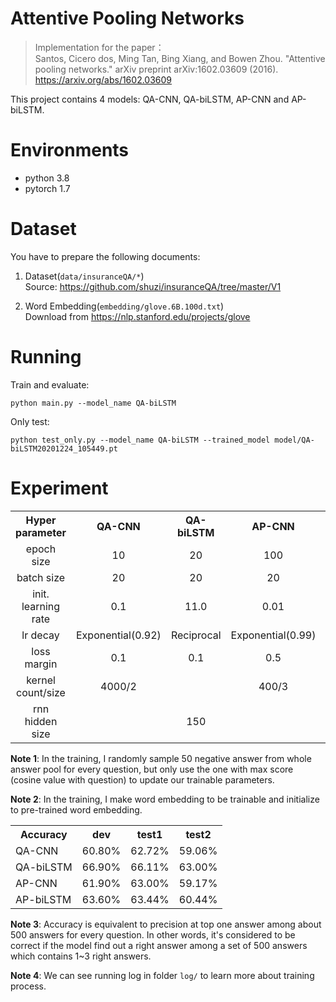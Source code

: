 Attentive Pooling Networks
===
> Implementation for the paper：  
Santos, Cicero dos, Ming Tan, Bing Xiang, and Bowen Zhou. "Attentive pooling networks." arXiv preprint arXiv:1602.03609 (2016).
>https://arxiv.org/abs/1602.03609

This project contains 4 models: QA-CNN, QA-biLSTM, AP-CNN and AP-biLSTM.

# Environments

+ python 3.8
+ pytorch 1.7

# Dataset
You have to prepare the following documents:  
1. Dataset(`data/insuranceQA/*`)  
  Source: https://github.com/shuzi/insuranceQA/tree/master/V1

2. Word Embedding(`embedding/glove.6B.100d.txt`)  
Download from https://nlp.stanford.edu/projects/glove

# Running

Train and evaluate:
```
python main.py --model_name QA-biLSTM
```

Only test:
```
python test_only.py --model_name QA-biLSTM --trained_model model/QA-biLSTM20201224_105449.pt
```

# Experiment

<table align="center">
    <tr>
        <th>Hyper parameter</th>
        <th>QA-CNN</th>
        <th>QA-biLSTM</th>
        <th>AP-CNN</th>
        <th>AP-biLSTM</th>
    </tr>
    <tr>
        <td align="center">epoch size</td>
        <td align="center">10</td>
        <td align="center">20</td>
        <td align="center">100</td>
        <td align="center">40</td>
    </tr>
    <tr>
        <td align="center">batch size</td>
        <td align="center">20</td>
        <td align="center">20</td>
        <td align="center">20</td>
        <td align="center">20</td>
    </tr>
    <tr>
        <td align="center">init. learning rate</td>
        <td align="center">0.1</td>
        <td align="center">11.0</td>
        <td align="center">0.01</td>
        <td align="center">0.9</td>
    </tr>
    <tr>
        <td align="center">lr decay</td>
        <td align="center">Exponential(0.92)</td>
        <td align="center">Reciprocal</td>
        <td align="center">Exponential(0.99)</td>
        <td align="center">Exponential(0.92)</td>
    </tr>
    <tr>
        <td align="center">loss margin</td>
        <td align="center">0.1</td>
        <td align="center">0.1</td>
        <td align="center">0.5</td>
        <td align="center">0.2</td>
    </tr>
    <tr>
        <td align="center">kernel count/size</td>
        <td align="center">4000/2</td>
        <td align="center"></td>
        <td align="center">400/3</td>
        <td align="center"></td>
    </tr>
    <tr>
        <td align="center">rnn hidden size</td>
        <td align="center"></td>
        <td align="center">150</td>
        <td align="center"></td>
        <td align="center">150</td>
    </tr>
</table>

**Note 1**: In the training, I randomly sample 50 negative answer 
from whole answer pool for every question,
but only use the one with max score (cosine value with question) 
to update our trainable parameters. 

**Note 2**: In the training, I make word embedding to be trainable 
and initialize to pre-trained word embedding.


<table align="center">
    <tr>
        <th>Accuracy</th>
        <th>dev</th>
        <th>test1</th>
        <th>test2</th>
    </tr>
    <tr>
        <td>QA-CNN</td>
        <td>60.80%</td>
        <td>62.72%</td>
        <td>59.06%</td>
    </tr>
    <tr>
        <td>QA-biLSTM</td>
        <td>66.90%</td>
        <td>66.11%</td>
        <td>63.00%</td>
    </tr>
    <tr>
        <td>AP-CNN</td>
        <td>61.90%</td>
        <td>63.00%</td>
        <td>59.17%</td>
    </tr>
    <tr>
        <td>AP-biLSTM</td>
        <td>63.60%</td>
        <td>63.44%</td>
        <td>60.44%</td>
    </tr>
</table>

**Note 3**: Accuracy is equivalent to precision at top one answer
among about 500 answers for every question.
In other words, it's considered to be correct if the model find out a right answer
among a set of 500 answers which contains 1~3 right answers.

**Note 4**: We can see running log in folder `log/` to learn more about training process.
